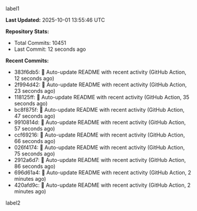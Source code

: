 
label1 
<!-- ACTIVITY_START -->
**Last Updated:** 2025-10-01 13:55:46 UTC

**Repository Stats:**
- Total Commits: 10451
- Last Commit: 12 seconds ago

**Recent Commits:**
- 383f6db5: 🤖 Auto-update README with recent activity (GitHub Action, 12 seconds ago)
- 2f994d42: 🤖 Auto-update README with recent activity (GitHub Action, 23 seconds ago)
- 118125ff: 🤖 Auto-update README with recent activity (GitHub Action, 35 seconds ago)
- bc8f875f: 🤖 Auto-update README with recent activity (GitHub Action, 47 seconds ago)
- 9910814d: 🤖 Auto-update README with recent activity (GitHub Action, 57 seconds ago)
- ccf69216: 🤖 Auto-update README with recent activity (GitHub Action, 66 seconds ago)
- 026f4174: 🤖 Auto-update README with recent activity (GitHub Action, 75 seconds ago)
- 2912a6d7: 🤖 Auto-update README with recent activity (GitHub Action, 86 seconds ago)
- 696d61a4: 🤖 Auto-update README with recent activity (GitHub Action, 2 minutes ago)
- 420afd9c: 🤖 Auto-update README with recent activity (GitHub Action, 2 minutes ago)
<!-- ACTIVITY_END -->

label2

